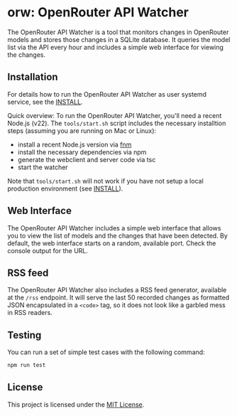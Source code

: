 # orw: OpenRouter API Watcher

The OpenRouter API Watcher is a tool that monitors changes in OpenRouter models and stores those changes in a SQLite database. It queries the model list via the API every hour and includes a simple web interface for viewing the changes.

## Installation

For details how to run the OpenRouter API Watcher as user systemd service, see the [INSTALL](INSTALL.md).

Quick overview: To run the OpenRouter API Watcher, you'll need a recent Node.js (v22). The `tools/start.sh` script includes the necessary installtion steps (assuming you are running on Mac or Linux):

- install a recent Node.js version via [fnm](https://github.com/Schniz/fnm)
- install the necessary dependencies via npm
- generate the webclient and server code via tsc
- start the watcher

Note that `tools/start.sh` will not work if you have not setup a local production environment (see [INSTALL](INSTALL.md)).

## Web Interface

The OpenRouter API Watcher includes a simple web interface that allows you to view the list of models and the changes that have been detected. By default, the web interface starts on a random, available port. Check the console output for the URL.

## RSS feed

The OpenRouter API Watcher also includes a RSS feed generator, available at the `/rss` endpoint. It will serve the last 50 recorded changes as formatted JSON encapsulated in a `<code>` tag, so it does not look like a garbled mess in RSS readers.

## Testing

You can run a set of simple test cases with the following command:

```bash
npm run test
```

## License

This project is licensed under the [MIT License](LICENSE).
